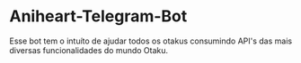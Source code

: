 # Aniheart-Telegram-Bot
Esse bot tem o intuíto de ajudar todos os otakus consumindo API's das mais diversas funcionalidades do mundo Otaku.